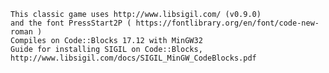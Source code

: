 
    This classic game uses http://www.libsigil.com/ (v0.9.0)
    and the font PressStart2P ( https://fontlibrary.org/en/font/code-new-roman )
    Compiles on Code::Blocks 17.12 with MinGW32
    Guide for installing SIGIL on Code::Blocks, http://www.libsigil.com/docs/SIGIL_MinGW_CodeBlocks.pdf
    
